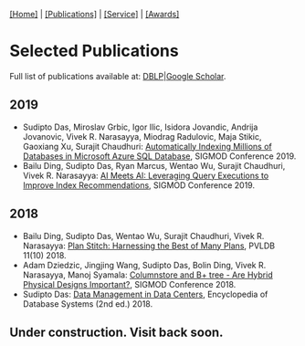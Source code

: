 [[Home]](index.html) | [[Publications]](publications.html) | [[Service]](service.html) | [[Awards]](awards.html)

# Selected Publications

Full list of publications available at: 
[DBLP](https://dblp.uni-trier.de/pers/hd/d/Das:Sudipto)|[Google Scholar](https://scholar.google.com/citations?user=LKgo-jcAAAAJ&hl=en).

## 2019

* Sudipto Das, Miroslav Grbic, Igor Ilic, Isidora Jovandic, Andrija Jovanovic, Vivek R. Narasayya, Miodrag Radulovic, Maja Stikic, Gaoxiang Xu, Surajit Chaudhuri: [Automatically Indexing Millions of Databases in Microsoft Azure SQL Database](https://dl.acm.org/citation.cfm?id=3314035), SIGMOD Conference 2019.
* Bailu Ding, Sudipto Das, Ryan Marcus, Wentao Wu, Surajit Chaudhuri, Vivek R. Narasayya: [AI Meets AI: Leveraging Query Executions to Improve Index Recommendations](https://dl.acm.org/citation.cfm?doid=3299869.3324957), SIGMOD Conference 2019.

## 2018

* Bailu Ding, Sudipto Das, Wentao Wu, Surajit Chaudhuri, Vivek R. Narasayya: [Plan Stitch: Harnessing the Best of Many Plans](http://www.vldb.org/pvldb/vol11/p1123-ding.pdf), PVLDB 11(10) 2018.
* Adam Dziedzic, Jingjing Wang, Sudipto Das, Bolin Ding, Vivek R. Narasayya, Manoj Syamala: [Columnstore and B+ tree - Are Hybrid Physical Designs Important?](https://dl.acm.org/authorizestats?N667114), SIGMOD Conference 2018.
* Sudipto Das: [Data Management in Data Centers](https://link.springer.com/referenceworkentry/10.1007%2F978-1-4614-8265-9_80638), Encyclopedia of Database Systems (2nd ed.) 2018.

## Under construction. Visit back soon.
